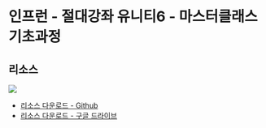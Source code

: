 # 인프런 - 절대강좌 유니티6 - 마스터클래스 기초과정

## 리소스

![](./Resources/335596.png)

- [리소스 다운로드 - Github](./Resources/Resources.zip)
- [리소스 다운로드 - 구글 드라이브](https://drive.google.com/file/d/1v_Vx1qfZybgVDfbRqHXe0nQIyUT6UKXb/view?usp=share_link)